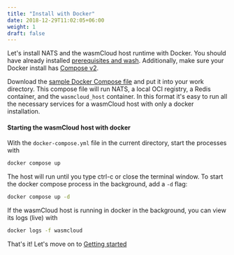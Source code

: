 ```yaml
---
title: "Install with Docker"
date: 2018-12-29T11:02:05+06:00
weight: 1
draft: false
---
```


Let's install NATS and the wasmCloud host runtime with Docker. You should have already installed [prerequisites and wash](/docs/installation.mdx). Additionally, make sure your Docker install has [Compose v2](https://docs.docker.com/compose/cli-command/#installing-compose-v2).

Download the [sample Docker Compose file](https://raw.githubusercontent.com/wasmCloud/examples/main/docker/docker-compose.yml) and put it into your work directory. This compose file will run NATS, a local OCI registry, a Redis container, and the `wasmcloud_host` container. In this format it's easy to run all the necessary services for a wasmCloud host with only a docker installation.

#### Starting the wasmCloud host with docker

With the `docker-compose.yml` file in the current directory, start the processes with

```bash
docker compose up
```

The host will run until you type ctrl-c or close the terminal window. To start the docker compose process in the background, add a `-d` flag:

```bash
docker compose up -d
```

If the wasmCloud host is running in docker in the background, you can view its logs (live) with

```bash
docker logs -f wasmcloud
```

That's it! Let's move on to [Getting started](/docs/getting-started.mdx)
